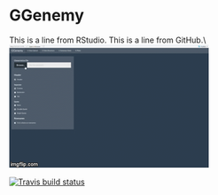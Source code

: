 # GGenemy

This is a line from RStudio.
This is a line from GitHub.\\
![Upload Data Demo](Image/1.Gif_Data_Upload.gif)

<!-- badges: start -->
  [![Travis build status](https://travis-ci.org/tajohu/GGenemy.svg?branch=master)](https://travis-ci.org/tajohu/GGenemy)
  <!-- badges: end -->
